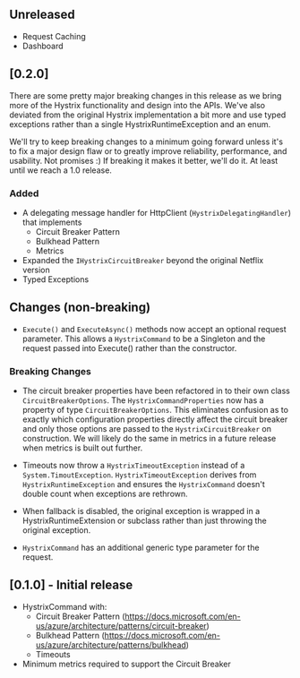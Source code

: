 ## Unreleased
- Request Caching
- Dashboard

## [0.2.0]
There are some pretty major breaking changes in this release as we bring more of the Hystrix functionality and design
into the APIs. We've also deviated from the original Hystrix implementation a bit more and use typed exceptions rather
than a single HystrixRuntimeException and an enum.

We'll try to keep breaking changes to a minimum going forward unless it's to fix a major design flaw or to greatly improve
reliability, performance, and usability. Not promises :)  If breaking it makes it better, we'll do it. At least until 
we reach a 1.0 release.

### Added
- A delegating message handler for HttpClient (`HystrixDelegatingHandler`) that implements
  - Circuit Breaker Pattern
  - Bulkhead Pattern
  - Metrics
- Expanded the `IHystrixCircuitBreaker` beyond the original Netflix version
- Typed Exceptions

## Changes (non-breaking)
- `Execute()` and `ExecuteAsync()` methods now accept an optional request parameter. This allows a `HystrixCommand` to
be a Singleton and the request passed into Execute() rather than the constructor.

### Breaking Changes
- The circuit breaker properties have been refactored in to their own class `CircuitBreakerOptions`. The 
`HystrixCommandProperties` now has a property of type `CircuitBreakerOptions`. This eliminates confusion as to 
exactly which configuration properties directly affect the circuit breaker and only those options are passed to 
the `HystrixCircuitBreaker` on construction.  We will likely do the same in metrics in a future release when metrics 
is built out further.

- Timeouts now throw a `HystrixTimeoutException` instead of a `System.TimoutException`. `HystrixTimeoutException` 
derives from `HystrixRuntimeException` and ensures the `HystrixCommand` doesn't double count when exceptions are rethrown.

- When fallback is disabled, the original exception is wrapped in a HystrixRuntimeExtension or subclass rather than just
throwing the original exception.

- `HystrixCommand` has an additional generic type parameter for the request.

## [0.1.0] - Initial release

- HystrixCommand with:
  - Circuit Breaker Pattern (https://docs.microsoft.com/en-us/azure/architecture/patterns/circuit-breaker)
  - Bulkhead Pattern (https://docs.microsoft.com/en-us/azure/architecture/patterns/bulkhead)
  - Timeouts
- Minimum metrics required to support the Circuit Breaker
